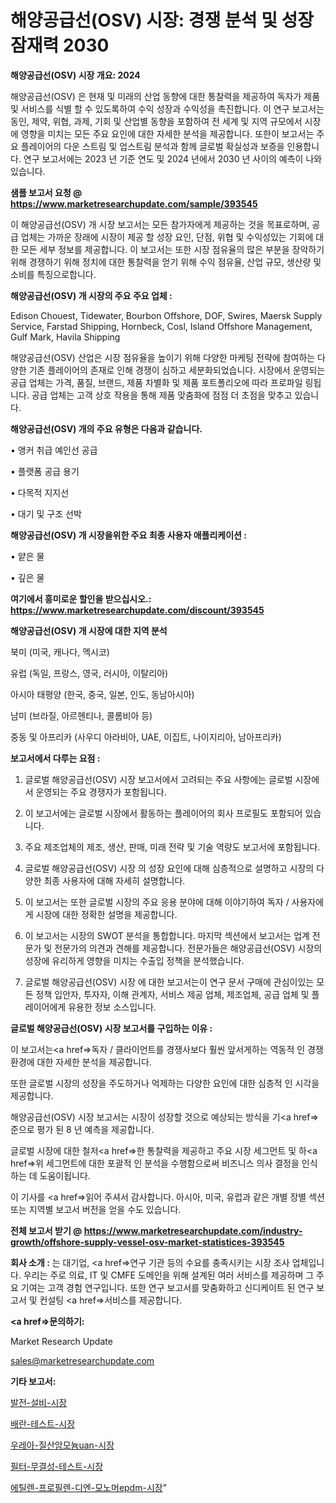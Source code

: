 # 해양공급선(OSV) 시장: 경쟁 분석 및 성장 잠재력 2030

<strong>해양공급선(OSV) 시장 개요: 2024</strong>

해양공급선(OSV) 은 현재 및 미래의 산업 동향에 대한 통찰력을 제공하여 독자가 제품 및 서비스를 식별 할 수 있도록하여 수익 성장과 수익성을 촉진합니다. 이 연구 보고서는 동인, 제약, 위협, 과제, 기회 및 산업별 동향을 포함하여 전 세계 및 지역 규모에서 시장에 영향을 미치는 모든 주요 요인에 대한 자세한 분석을 제공합니다. 또한이 보고서는 주요 플레이어의 다운 스트림 및 업스트림 분석과 함께 글로벌 확실성과 보증을 인용합니다. 연구 보고서에는 2023 년 기준 연도 및 2024 년에서 2030 년 사이의 예측이 나와 있습니다.



<strong>샘플 보고서 요청 @ <a href=https://www.marketresearchupdate.com/sample/393545>https://www.marketresearchupdate.com/sample/393545</a></strong>

이 해양공급선(OSV) 개 시장 보고서는 모든 참가자에게 제공하는 것을 목표로하며, 공급 업체는 가까운 장래에 시장이 제공 할 성장 요인, 단점, 위협 및 수익성있는 기회에 대한 모든 세부 정보를 제공합니다. 이 보고서는 또한 시장 점유율의 많은 부분을 장악하기 위해 경쟁하기 위해 정치에 대한 통찰력을 얻기 위해 수익 점유율, 산업 규모, 생산량 및 소비를 특징으로합니다.



<strong>해양공급선(OSV) 개 시장의 주요 주요 업체 :</strong>

Edison Chouest, Tidewater, Bourbon Offshore, DOF, Swires, Maersk Supply Service, Farstad Shipping, Hornbeck, Cosl, Island Offshore Management, Gulf Mark, Havila Shipping

해양공급선(OSV) 산업은 시장 점유율을 높이기 위해 다양한 마케팅 전략에 참여하는 다양한 기존 플레이어의 존재로 인해 경쟁이 심하고 세분화되었습니다. 시장에서 운영되는 공급 업체는 가격, 품질, 브랜드, 제품 차별화 및 제품 포트폴리오에 따라 프로파일 링됩니다. 공급 업체는 고객 상호 작용을 통해 제품 맞춤화에 점점 더 초점을 맞추고 있습니다.



<strong>해양공급선(OSV) 개의 주요 유형은 다음과 같습니다.</strong>

• 앵커 취급 예인선 공급

• 플랫폼 공급 용기

• 다목적 지지선

• 대기 및 구조 선박



<strong>해양공급선(OSV) 개 시장을위한 주요 최종 사용자 애플리케이션 :</strong>

• 얕은 물

• 깊은 물



<strong>여기에서 흥미로운 할인을 받으십시오.: <a href=https://www.marketresearchupdate.com/discount/393545>https://www.marketresearchupdate.com/discount/393545</a></strong>



<strong>해양공급선(OSV) 개 시장에 대한 지역 분석</strong>

북미 (미국, 캐나다, 멕시코)

유럽 (독일, 프랑스, 영국, 러시아, 이탈리아)

아시아 태평양 (한국, 중국, 일본, 인도, 동남아시아)

남미 (브라질, 아르헨티나, 콜롬비아 등)

중동 및 아프리카 (사우디 아라비아, UAE, 이집트, 나이지리아, 남아프리카)



<strong>보고서에서 다루는 요점 :</strong>

1. 글로벌 해양공급선(OSV) 시장 보고서에서 고려되는 주요 사항에는 글로벌 시장에서 운영되는 주요 경쟁자가 포함됩니다.

2. 이 보고서에는 글로벌 시장에서 활동하는 플레이어의 회사 프로필도 포함되어 있습니다.

3. 주요 제조업체의 제조, 생산, 판매, 미래 전략 및 기술 역량도 보고서에 포함됩니다.

4. 글로벌 해양공급선(OSV) 시장 의 성장 요인에 대해 심층적으로 설명하고 시장의 다양한 최종 사용자에 대해 자세히 설명합니다.

5. 이 보고서는 또한 글로벌 시장의 주요 응용 분야에 대해 이야기하여 독자 / 사용자에게 시장에 대한 정확한 설명을 제공합니다.

6. 이 보고서는 시장의 SWOT 분석을 통합합니다. 마지막 섹션에서 보고서는 업계 전문가 및 전문가의 의견과 견해를 제공합니다. 전문가들은 해양공급선(OSV) 시장의 성장에 유리하게 영향을 미치는 수출입 정책을 분석했습니다.

7. 글로벌 해양공급선(OSV) 시장 에 대한 보고서는이 연구 문서 구매에 관심이있는 모든 정책 입안자, 투자자, 이해 관계자, 서비스 제공 업체, 제조업체, 공급 업체 및 플레이어에게 유용한 정보 소스입니다.



<strong>글로벌 해양공급선(OSV) 시장 보고서를 구입하는 이유 :</strong>

이 보고서는<a href=>독자 / 클</a>라이언트를 경쟁사보다 훨씬 앞서게하는 역동적 인 경쟁 환경에 대한 자세한 분석을 제공합니다.

또한 글로벌 시장의 성장을 주도하거나 억제하는 다양한 요인에 대한 심층적 인 시각을 제공합니다.

해양공급선(OSV) 시장 보고서는 시장이 성장할 것으로 예상되는 방식을 기<a href=>준으로</a> 평가 된 8 년 예측을 제공합니다.

글로벌 시장에 대한 철저<a href=>한 통찰력</a>을 제공하고 주요 시장 세그먼트 및 하<a href=>위 세그</a>먼트에 대한 포괄적 인 분석을 수행함으로써 비즈니스 의사 결정을 인식하는 데 도움이됩니다.

이 기사를 <a href=>읽어 주</a>셔서 감사합니다. 아시아, 미국, 유럽과 같은 개별 장별 섹션 또는 지역별 보고서 버전을 얻을 수도 있습니다.



<strong>전체 보고서 받기 @ <a href=https://www.marketresearchupdate.com/industry-growth/offshore-supply-vessel-osv-market-statistices-393545>https://www.marketresearchupdate.com/industry-growth/offshore-supply-vessel-osv-market-statistices-393545</a></strong>



<strong>회사 소개 :</strong>
는 대기업, <a href=>연구 기</a>관 등의 수요를 충족시키는 시장 조사 업체입니다. 우리는 주로 의료, IT 및 CMFE 도메인을 위해 설계된 여러 서비스를 제공하며 그 주요 기여는 고객 경험 연구입니다. 또한 연구 보고서를 맞춤화하고 신디케이트 된 연구 보고서 및 컨설팅 <a href=>서비</a>스를 제공합니다.



<strong><a href=>문의하기:</a></strong>

Market Research Update

sales@marketresearchupdate.com



<strong>기타 보고서:</strong>

<a href=https://www.linkedin.com/pulse/발전-설비-시장-세분화-연구-및-목표-고객2029년-consumer-connection-chronicles-24-/>발전-설비-시장</a>

<a href=https://www.linkedin.com/pulse/배란-테스트-시장-진입-전략-및-위험-평가2029년-analytics-alchemy-360-analysis-mmerf/>배란-테스트-시장</a>

<a href=https://www.linkedin.com/pulse/우레아-질산암모늄uan-시장-현재-및-미래-성장-2029-trend-tracking-tips-360-analysis-jk6jf/>우레아-질산암모늄uan-시장</a>

<a href=https://www.linkedin.com/pulse/필터-무결성-테스트-시장-진입-전략-및-위험-평가2030년-trend-tracking-tips-360-analysis-qbevf/>필터-무결성-테스트-시장</a>

<a href=https://www.linkedin.com/pulse/에틸렌-프로필렌-디엔-모노머epdm-시장-경쟁-분석-및-성장-잠재력-2029-isdailynews-uyzyf/>에틸렌-프로필렌-디엔-모노머epdm-시장</a>"
